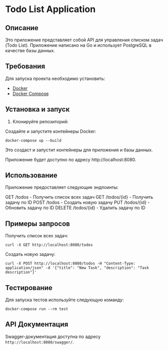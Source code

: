 # Todo List Application

## Описание

Это приложение представляет собой API для управления списком задач (Todo List). Приложение написано на Go и использует PostgreSQL в качестве базы данных.

## Требования

Для запуска проекта необходимо установить:

- [Docker](https://www.docker.com/)
- [Docker Compose](https://docs.docker.com/compose/)

## Установка и запуск

1. Клонируйте репозиторий:

Создайте и запустите контейнеры Docker:
```
docker-compose up --build
```
Это создаст и запустит контейнеры для приложения и базы данных.

Приложение будет доступно по адресу http://localhost:8080.

## Использование
Приложение предоставляет следующие эндпоинты:

GET /todos - Получить список всех задач
GET /todos/{id} - Получить задачу по ID
POST /todos - Создать новую задачу
PUT /todos/{id} - Обновить задачу по ID
DELETE /todos/{id} - Удалить задачу по ID

## Примеры запросов
Получить список всех задач:
```
curl -X GET http://localhost:8080/todos
```
Создать новую задачу:
```
curl -X POST http://localhost:8080/todos -H "Content-Type: application/json" -d '{"title": "New Task", "description": "Task description"}'
```
## Тестирование
Для запуска тестов используйте следующую команду:
```
docker-compose run --rm test
```
## API Документация

Swagger-документация доступна по адресу `http://localhost:8080/swagger/`.
